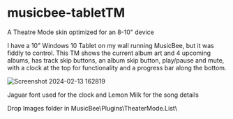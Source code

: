 # musicbee-tabletTM
A Theatre Mode skin optimized for an 8-10" device


I have a 10" Windows 10 Tablet on my wall running MusicBee, but it was fiddly to control.
This TM shows the current album art and 4 upcoming albums, has track skip buttons, an album skip button, play/pause and mute, with a clock at the top for functionality and a progress bar along the bottom.

![Screenshot 2024-02-13 162819](https://github.com/tedhinklater/musicbee-tabletTM/assets/66086488/a5472a84-64b4-4e61-8115-88d022f41ee3)


Jaguar font used for the clock and Lemon Milk for the song details

Drop Images folder in MusicBee\Plugins\TheaterMode.List\
